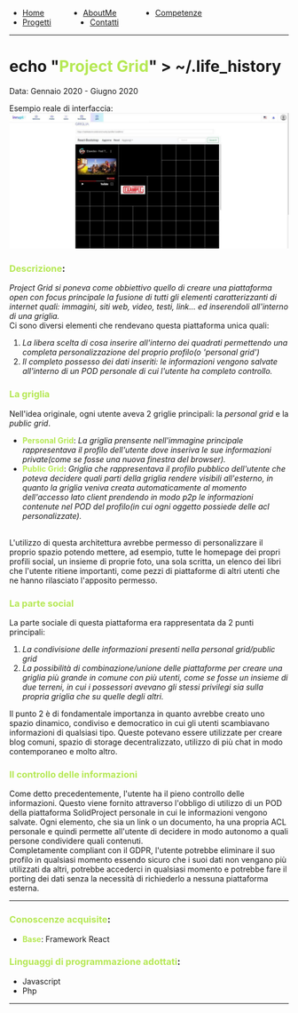 <!-- css -->

<style>
.link-menu {
    float: left;
    margin-right: 5em;
}
ul{
overflow: hidden;
}
img{
    width: 200;
    height: 200;
}
strong{
  color: #b5e853
}
</style>

<ul>
  <li class="link-menu">
    <a href="/">Home</a>
  </li>
  <li class="link-menu">
    <a href="/aboutme">AboutMe</a>
  </li>
  <li class="link-menu">
    <a href="/competenze">Competenze</a>
  </li>
  <li class="link-menu">
    <a href="/progetti">Progetti</a>
  </li>
  <li class="link-menu">
    <a href="/contatti">Contatti</a>
  </li>
</ul>

---

# echo "**Project Grid**" > ~/.life_history
Data: Gennaio 2020 - Giugno 2020 <br>

Esempio reale di interfaccia:
![projectgrid](../images/projectgrid.jpg)

### **Descrizione**:
_Project Grid si poneva come obbiettivo quello di creare una piattaforma open con focus principale la fusione di tutti gli elementi caratterizzanti di internet quali: immagini, siti web, video, testi, link... ed inserendoli all'interno di una griglia._ <br>
Ci sono diversi elementi che rendevano questa piattaforma unica quali:
1. _La libera scelta di cosa inserire all'interno dei quadrati permettendo una completa personalizzazione del proprio profilo(o 'personal grid')_
2. _Il completo possesso dei dati inseriti: le informazioni vengono salvate all'interno di un POD personale di cui l'utente ha completo controllo._

### **La griglia**
Nell'idea originale, ogni utente aveva 2 griglie principali: la _personal grid_ e la _public grid_. <br>
  - **Personal Grid**: _La griglia prensente nell'immagine principale rappresentava il profilo dell'utente dove inseriva le sue informazioni private(come se fosse una nuova finestra del browser)._
  - **Public Grid**: _Griglia che rappresentava il profilo pubblico dell'utente che poteva decidere quali parti della griglia rendere visibili all'esterno, in quanto la griglia veniva creata automaticamente al momento dell'accesso lato client prendendo in modo p2p le informazioni contenute nel POD del profilo(in cui ogni oggetto possiede delle acl personalizzate)._

<br>
L'utilizzo di questa architettura avrebbe permesso di personalizzare il proprio spazio potendo mettere, ad esempio, tutte le homepage dei propri profili social, un insieme di proprie foto, una sola scritta, un elenco dei libri che l'utente ritiene importanti, come pezzi di piattaforme di altri utenti che ne hanno rilasciato l'apposito permesso.
<br>

### **La parte social**
La parte sociale di questa piattaforma era rappresentata da 2 punti principali:
  1. _La condivisione delle informazioni presenti nella personal grid/public grid_
  2. _La possibilità di combinazione/unione delle piattaforme per creare una griglia più grande in comune con più utenti, come se fosse un insieme di due terreni, in cui i possessori avevano gli stessi privilegi sia sulla propria griglia che su quelle degli altri._

Il punto 2 è di fondamentale importanza in quanto avrebbe creato uno spazio dinamico, condiviso e democratico in cui gli utenti scambiavano informazioni di qualsiasi tipo. Queste potevano essere utilizzate per creare blog comuni, spazio di storage decentralizzato, utilizzo di più chat in modo contemporaneo e molto altro.
<br>

### **Il controllo delle informazioni**
Come detto precedentemente, l'utente ha il pieno controllo delle informazioni. Questo viene fornito attraverso l'obbligo di utilizzo di un POD della piattaforma SolidProject personale in cui le informazioni vengono salvate. Ogni elemento, che sia un link o un documento, ha una propria ACL personale e quindi permette all'utente di decidere in modo autonomo a quali persone condividere quali contenuti. <br>
Completamente compliant con il GDPR, l'utente potrebbe eliminare il suo profilo in qualsiasi momento essendo sicuro che i suoi dati non vengano più utilizzati da altri, potrebbe accederci in qualsiasi momento e potrebbe fare il porting dei dati senza la necessità di richiederlo a nessuna piattaforma esterna.

---

### **Conoscenze acquisite**:
  - **Base**: Framework React

### **Linguaggi di programmazione adottati**:
  - Javascript
  - Php

---
